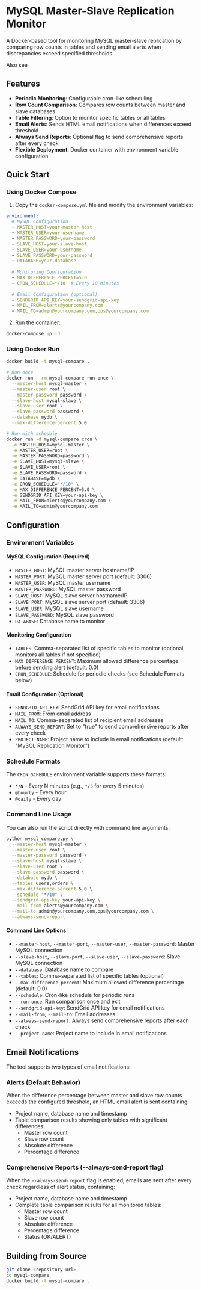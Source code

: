 # MySQL Master-Slave Replication Monitor

A Docker-based tool for monitoring MySQL master-slave replication by comparing row counts in tables and sending email alerts when discrepancies exceed specified thresholds.

Also see

## Features

- **Periodic Monitoring**: Configurable cron-like scheduling
- **Row Count Comparison**: Compares row counts between master and slave databases
- **Table Filtering**: Option to monitor specific tables or all tables
- **Email Alerts**: Sends HTML email notifications when differences exceed threshold
- **Always Send Reports**: Optional flag to send comprehensive reports after every check
- **Flexible Deployment**: Docker container with environment variable configuration

## Quick Start

### Using Docker Compose

1. Copy the `docker-compose.yml` file and modify the environment variables:

```yaml
environment:
  # MySQL Configuration
  - MASTER_HOST=your-master-host
  - MASTER_USER=your-username
  - MASTER_PASSWORD=your-password
  - SLAVE_HOST=your-slave-host
  - SLAVE_USER=your-username  
  - SLAVE_PASSWORD=your-password
  - DATABASE=your-database
  
  # Monitoring Configuration
  - MAX_DIFFERENCE_PERCENT=5.0
  - CRON_SCHEDULE=*/10  # Every 10 minutes
  
  # Email Configuration (optional)
  - SENDGRID_API_KEY=your-sendgrid-api-key
  - MAIL_FROM=alerts@yourcompany.com
  - MAIL_TO=admin@yourcompany.com,ops@yourcompany.com
```

2. Run the container:

```bash
docker-compose up -d
```

### Using Docker Run

```bash
docker build -t mysql-compare .

# Run once
docker run --rm mysql-compare run-once \
  --master-host mysql-master \
  --master-user root \
  --master-password password \
  --slave-host mysql-slave \
  --slave-user root \
  --slave-password password \
  --database mydb \
  --max-difference-percent 5.0

# Run with schedule
docker run -d mysql-compare cron \
  -e MASTER_HOST=mysql-master \
  -e MASTER_USER=root \
  -e MASTER_PASSWORD=password \
  -e SLAVE_HOST=mysql-slave \
  -e SLAVE_USER=root \
  -e SLAVE_PASSWORD=password \
  -e DATABASE=mydb \
  -e CRON_SCHEDULE="*/10" \
  -e MAX_DIFFERENCE_PERCENT=5.0 \
  -e SENDGRID_API_KEY=your-api-key \
  -e MAIL_FROM=alerts@yourcompany.com \
  -e MAIL_TO=admin@yourcompany.com
```

## Configuration

### Environment Variables

#### MySQL Configuration (Required)
- `MASTER_HOST`: MySQL master server hostname/IP
- `MASTER_PORT`: MySQL master server port (default: 3306)
- `MASTER_USER`: MySQL master username
- `MASTER_PASSWORD`: MySQL master password
- `SLAVE_HOST`: MySQL slave server hostname/IP
- `SLAVE_PORT`: MySQL slave server port (default: 3306)
- `SLAVE_USER`: MySQL slave username
- `SLAVE_PASSWORD`: MySQL slave password
- `DATABASE`: Database name to monitor

#### Monitoring Configuration
- `TABLES`: Comma-separated list of specific tables to monitor (optional, monitors all tables if not specified)
- `MAX_DIFFERENCE_PERCENT`: Maximum allowed difference percentage before sending alert (default: 0.0)
- `CRON_SCHEDULE`: Schedule for periodic checks (see Schedule Formats below)

#### Email Configuration (Optional)
- `SENDGRID_API_KEY`: SendGrid API key for email notifications
- `MAIL_FROM`: From email address
- `MAIL_TO`: Comma-separated list of recipient email addresses
- `ALWAYS_SEND_REPORT`: Set to "true" to send comprehensive reports after every check
- `PROJECT_NAME`: Project name to include in email notifications (default: "MySQL Replication Monitor")

### Schedule Formats

The `CRON_SCHEDULE` environment variable supports these formats:

- `*/N` - Every N minutes (e.g., `*/5` for every 5 minutes)
- `@hourly` - Every hour
- `@daily` - Every day

### Command Line Usage

You can also run the script directly with command line arguments:

```bash
python mysql_compare.py \
  --master-host mysql-master \
  --master-user root \
  --master-password password \
  --slave-host mysql-slave \
  --slave-user root \
  --slave-password password \
  --database mydb \
  --tables users,orders \
  --max-difference-percent 5.0 \
  --schedule "*/10" \
  --sendgrid-api-key your-api-key \
  --mail-from alerts@yourcompany.com \
  --mail-to admin@yourcompany.com,ops@yourcompany.com \
  --always-send-report
```

#### Command Line Options

- `--master-host`, `--master-port`, `--master-user`, `--master-password`: Master MySQL connection
- `--slave-host`, `--slave-port`, `--slave-user`, `--slave-password`: Slave MySQL connection  
- `--database`: Database name to compare
- `--tables`: Comma-separated list of specific tables (optional)
- `--max-difference-percent`: Maximum allowed difference percentage (default: 0.0)
- `--schedule`: Cron-like schedule for periodic runs
- `--run-once`: Run comparison once and exit
- `--sendgrid-api-key`: SendGrid API key for email notifications
- `--mail-from`, `--mail-to`: Email addresses
- `--always-send-report`: Always send comprehensive reports after each check
- `--project-name`: Project name to include in email notifications

## Email Notifications

The tool supports two types of email notifications:

### Alerts (Default Behavior)
When the difference percentage between master and slave row counts exceeds the configured threshold, an HTML email alert is sent containing:

- Project name, database name and timestamp
- Table comparison results showing only tables with significant differences:
  - Master row count
  - Slave row count  
  - Absolute difference
  - Percentage difference

### Comprehensive Reports (--always-send-report flag)
When the `--always-send-report` flag is enabled, emails are sent after every check regardless of alert status, containing:

- Project name, database name and timestamp
- Complete table comparison results for all monitored tables:
  - Master row count
  - Slave row count
  - Absolute difference
  - Percentage difference
  - Status (OK/ALERT)


## Building from Source

```bash
git clone <repository-url>
cd mysql-compare
docker build -t mysql-compare .
```

